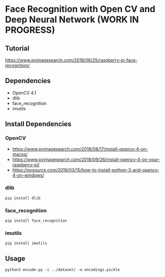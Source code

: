 # Face Recognition with Open CV and Deep Neural Network (WORK IN PROGRESS)

## Tutorial

https://www.pyimagesearch.com/2018/06/25/raspberry-pi-face-recognition/

## Dependencies

- OpenCV 4.1
- dlib
- face_recognition
- imutils

## Install Dependencies

### OpenCV

- https://www.pyimagesearch.com/2018/08/17/install-opencv-4-on-macos/
- https://www.pyimagesearch.com/2018/09/26/install-opencv-4-on-your-raspberry-pi/
- https://pysource.com/2019/03/15/how-to-install-python-3-and-opencv-4-on-windows/

### dlib

`pip install dlib`

### face_recognition

`pip install face_recognition`

### imutils

`pip install imutils`

## Usage

`python3 encode.py -i ../dataset/ -e encodings.pickle`
